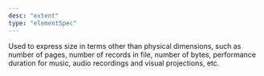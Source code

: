 ```yaml
---
desc: "extent"
type: "elementSpec"
---
```


Used to express size in terms other than physical dimensions, such as number of pages,
number of records in file, number of bytes, performance duration for music, audio
recordings
and visual projections, etc.